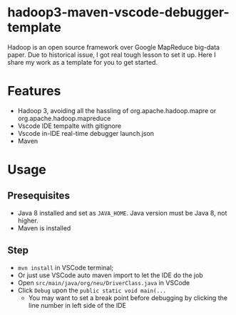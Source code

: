# hadoop3-maven-vscode-debugger-template

Hadoop is an open source framework over Google MapReduce big-data paper. Due to historical issue, I got real tough lesson to set it up. Here I share my work as a template for you to get started.

# Features
- Hadoop 3, avoiding all the hassling of org.apache.hadoop.mapre or org.apache.hadoop.mapreduce
- Vscode IDE tempalte with gitignore
- Vscode in-IDE real-time debugger launch.json
- Maven

# Usage
## Presequisites
- Java 8 installed and set as `JAVA_HOME`. Java version must be Java 8, not higher.
- Maven is installed
## Step
- `mvn install` in VSCode terminal;
- Or just use VSCode auto maven import to let the IDE do the job
- Open `src/main/java/org/neu/DriverClass.java` in VSCode
- Click `Debug` upon the `public static void main(...`
  - You may want to set a break point before debugging by clicking the line number in left side of the IDE
